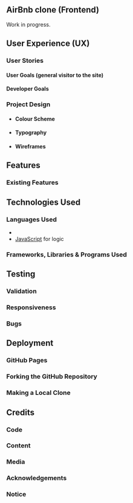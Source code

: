 ## AirBnb clone (Frontend)
Work in progress. 



## User Experience (UX)

### User Stories
#### User Goals (general visitor to the site)
#### Developer Goals 


### Project Design
-   #### Colour Scheme
	
-   #### Typography
	
-   #### Wireframes 
	

## Features
### Existing Features
   

## Technologies Used

### Languages Used

-   
- [JavaScript](https://en.wikipedia.org/wiki/JavaScript) for logic
    


### Frameworks, Libraries & Programs Used



## Testing
### Validation

### Responsiveness
### Bugs


## Deployment
### GitHub Pages



### Forking the GitHub Repository


### Making a Local Clone


## Credits
### Code
### Content
### Media

### Acknowledgements

### Notice

